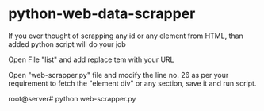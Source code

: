 # python-web-data-scrapper
If you ever thought of scrapping any id or any element from HTML, than added python script will do your job

Open File "list" and add replace tem with  your URL

Open "web-scrapper.py" file and modify the line no. 26 as per your requirement to fetch the "element div" or any section, save it and run script.

root@server# python web-scrapper.py
